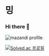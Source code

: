 # 밍

### Hi there 👋
![mazandi profile](http://mazandi.herokuapp.com/api?handle=0321minji&theme=warm)

[![Solved.ac
프로필](http://mazassumnida.wtf/api/mini/generate_badge?boj=0321minji)](https://solved.ac/0321minji)

<!--
**0321minji/0321minji** is a ✨ _special_ ✨ repository because its `README.md` (this file) appears on your GitHub profile.

Here are some ideas to get you started:

- 🔭 I’m currently working on ...
- 🌱 I’m currently learning ...
- 👯 I’m looking to collaborate on ...
- 🤔 I’m looking for help with ...
- 💬 Ask me about ...
- 📫 How to reach me: ...
- 😄 Pronouns: ...
- ⚡ Fun fact: ...
-->
